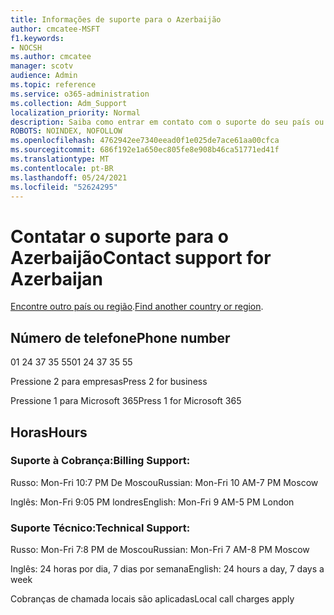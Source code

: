 ```yaml
---
title: Informações de suporte para o Azerbaijão
author: cmcatee-MSFT
f1.keywords:
- NOCSH
ms.author: cmcatee
manager: scotv
audience: Admin
ms.topic: reference
ms.service: o365-administration
ms.collection: Adm_Support
localization_priority: Normal
description: Saiba como entrar em contato com o suporte do seu país ou região.
ROBOTS: NOINDEX, NOFOLLOW
ms.openlocfilehash: 4762942ee7340eead0f1e025de7ace61aa00cfca
ms.sourcegitcommit: 686f192e1a650ec805fe8e908b46ca51771ed41f
ms.translationtype: MT
ms.contentlocale: pt-BR
ms.lasthandoff: 05/24/2021
ms.locfileid: "52624295"
---
```

# <a name="contact-support-for-azerbaijan"></a><span data-ttu-id="242ee-103">Contatar o suporte para o Azerbaijão</span><span class="sxs-lookup"><span data-stu-id="242ee-103">Contact support for Azerbaijan</span></span>

<span data-ttu-id="242ee-104">[Encontre outro país ou região](../../business-video/get-help-support.md).</span><span class="sxs-lookup"><span data-stu-id="242ee-104">[Find another country or region](../../business-video/get-help-support.md).</span></span>

## <a name="phone-number"></a><span data-ttu-id="242ee-105">Número de telefone</span><span class="sxs-lookup"><span data-stu-id="242ee-105">Phone number</span></span>
<span data-ttu-id="242ee-106">01 24 37 35 55</span><span class="sxs-lookup"><span data-stu-id="242ee-106">01 24 37 35 55</span></span>

<span data-ttu-id="242ee-107">Pressione 2 para empresas</span><span class="sxs-lookup"><span data-stu-id="242ee-107">Press 2 for business</span></span>

<span data-ttu-id="242ee-108">Pressione 1 para Microsoft 365</span><span class="sxs-lookup"><span data-stu-id="242ee-108">Press 1 for Microsoft 365</span></span>

## <a name="hours"></a><span data-ttu-id="242ee-109">Horas</span><span class="sxs-lookup"><span data-stu-id="242ee-109">Hours</span></span>
### <a name="billing-support"></a><span data-ttu-id="242ee-110">Suporte à Cobrança:</span><span class="sxs-lookup"><span data-stu-id="242ee-110">Billing Support:</span></span>

<span data-ttu-id="242ee-111">Russo: Mon-Fri 10:7 PM De Moscou</span><span class="sxs-lookup"><span data-stu-id="242ee-111">Russian: Mon-Fri 10 AM-7 PM Moscow</span></span>

<span data-ttu-id="242ee-112">Inglês: Mon-Fri 9:05 PM londres</span><span class="sxs-lookup"><span data-stu-id="242ee-112">English: Mon-Fri 9 AM-5 PM London</span></span>

### <a name="technical-support"></a><span data-ttu-id="242ee-113">Suporte Técnico:</span><span class="sxs-lookup"><span data-stu-id="242ee-113">Technical Support:</span></span>

<span data-ttu-id="242ee-114">Russo: Mon-Fri 7:8 PM de Moscou</span><span class="sxs-lookup"><span data-stu-id="242ee-114">Russian: Mon-Fri 7 AM-8 PM Moscow</span></span>

<span data-ttu-id="242ee-115">Inglês: 24 horas por dia, 7 dias por semana</span><span class="sxs-lookup"><span data-stu-id="242ee-115">English: 24 hours a day, 7 days a week</span></span>

<span data-ttu-id="242ee-116">Cobranças de chamada locais são aplicadas</span><span class="sxs-lookup"><span data-stu-id="242ee-116">Local call charges apply</span></span>
